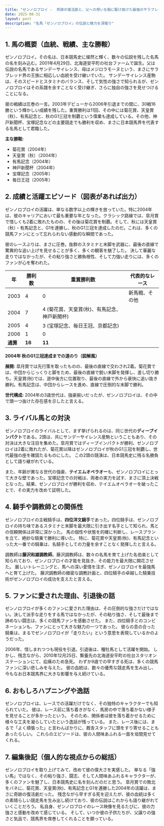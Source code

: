 ```yaml
---
title: "ゼンノロブロイ -  奇跡の復活劇と、父への想いを胸に駆け抜けた最強のサラブレッド"
date: 2025-08-31
layout: post
description: "名馬『ゼンノロブロイ』の伝説と魅力を深堀り"
---
```


## 1. 馬の概要（血統、戦績、主な勝鞍）

ゼンノロブロイ。その名は、日本競馬史に燦然と輝く、数々の伝説を残した名馬の名を刻み込む。2001年4月29日、北海道安平町の社台ファームで誕生。父は伝説の名馬であるサンデーサイレンス、母はメジロラモーヌという、まさにサラブレッド界の王族に相応しい血統を受け継いでいた。  サンデーサイレンス産駒は、そのスピードとスタミナのバランス、そして気性の強さで知られるが、ゼンノロブロイはその系譜を余すことなく受け継ぎ、さらに独自の強さを見せつけることになる。

彼の戦績は圧巻の一言。2003年デビューから2006年引退までの間に、30戦16勝という輝かしい成績を残した。重賞勝利は11回、その中には菊花賞、天皇賞（秋）、有馬記念と、秋のG1三冠を制覇という偉業も達成している。その他、神戸新聞杯、宝塚記念などの主要競走でも勝利を収め、まさに日本競馬界を代表する名馬として君臨した。

**主な勝鞍:**

* 菊花賞（2004年）
* 天皇賞（秋）（2004年）
* 有馬記念（2004年）
* 神戸新聞杯（2004年）
* 宝塚記念（2005年）
* 毎日王冠（2005年）


## 2. 成績と活躍エピソード（図表があれば出力）

ゼンノロブロイの活躍は、単なる数字以上の輝きを放っていた。特に2004年は、彼のキャリアにおいて最も重要な年となった。クラシック路線では、皐月賞で惜しくも2着に敗れたものの、その後は菊花賞を制覇。そして、秋には天皇賞（秋）・有馬記念と、G1を連勝し、秋のG1三冠を達成したのだ。これは、多くの競馬ファンにとって忘れられない感動的な瞬間であった。

彼のレースぶりは、まさに圧巻。抜群のスタミナと末脚を武器に、最後の直線で驚異的な追い上げを見せることが多く、多くの観客を魅了した。  決して華麗な走りではなかったが、その粘り強さと勝負根性、そして力強い走りには、多くのファンが心を奪われた。

| 年 | 勝利数 | 重賞勝利数 | 代表的なレース |
|---|---|---|---|
| 2003 | 4 | 0 | 新馬戦、その他 |
| 2004 | 7 | 4 (菊花賞、天皇賞(秋)、有馬記念、神戸新聞杯) |  |
| 2005 | 4 | 3 (宝塚記念、毎日王冠、京都記念) |  |
| 2006 | 1 | 0 |  |
| **通算** | **16** | **11** |  |


**2004年 秋のG1三冠達成までの道のり（図解風）**

**展開:**  皐月賞では先行策を取ったものの、最後の直線で交わされ2着。菊花賞では、中団からじっくりと脚をため、最後の直線で鋭い末脚を発揮し、差し切り勝ち。天皇賞(秋)では、道中後方に位置取り、最後の直線で外から豪快に追い抜き勝利。有馬記念は、中団からレースを進め、直線で圧倒的な末脚で勝利。

**世代構成:**  2004年の3歳世代は、強豪揃いだったが、ゼンノロブロイは、その中で頭一つ抜けた存在感を示したと言える。


## 3. ライバル馬との対決

ゼンノロブロイのライバルとして、まず挙げられるのは、同じ世代の**ディープインパクト**である。2頭は、共にサンデーサイレンス産駒ということもあり、その対決は大きな注目を集めた。皐月賞ではディープインパクトが勝利、ゼンノロブロイは2着に敗れたが、菊花賞以降はゼンノロブロイが秋のG1三冠を制覇し、世代最強の座を確固たるものにした。  この2頭の競演は、日本競馬史に残る名勝負として語り継がれている。

また、年齢が異なる世代の強豪、**テイエムオペラオー**も、ゼンノロブロイにとって大きな壁であった。宝塚記念での対戦は、両者の実力を試す、まさに頂上決戦となった。結果、ゼンノロブロイが勝利を収め、テイエムオペラオーを破ったことで、その実力を改めて証明した。


## 4. 騎手や調教師との関係性

ゼンノロブロイの主戦騎手は、**四位洋文騎手**であった。四位騎手は、ゼンノロブロイの持ち味であるスタミナと末脚を最大限に引き出す名手として知られ、馬との信頼関係は非常に深かった。  馬の個性や状態を的確に判断し、レースプランを立て、絶妙な騎乗で勝利に導いた。  特に、菊花賞や天皇賞(秋)、有馬記念といった大一番での騎乗は、名騎手としての力量を余すことなく発揮したと言える。

調教師は**藤沢和雄調教師**。藤沢調教師は、数々の名馬を育て上げた名伯楽として知られており、ゼンノロブロイの才能を見抜き、その能力を最大限に開花させた。  厳しいトレーニングと、馬への深い愛情を注ぎ、ゼンノロブロイを最強馬へと育て上げた。  藤沢調教師の緻密な調教計画と、四位騎手の卓越した騎乗技術がゼンノロブロイの成功を支えたと言える。


## 5. ファンに愛された理由、引退後の話

ゼンノロブロイが多くのファンに愛された理由は、その圧倒的な強さだけではない。決して派手な走りをする馬ではなかったが、その粘り強さ、そして最後まで諦めない闘志は、多くの競馬ファンを感動させた。  また、四位騎手とのコンビネーションも、ファンにとって大きな魅力の一つであった。  彼らの息の合った騎乗は、まるでゼンノロブロイが「走りたい」という意思を表現しているかのようだった。

2006年、惜しまれつつも現役を引退。引退後は、種牡馬として活躍を開始。  しかし、残念ながら、2010年12月25日、繋養先の北海道安平町の社台スタリオンステーションにて、疝痛のため急死。  わずか9歳での早すぎる死は、多くの競馬ファンに深い悲しみを与えた。 彼の血統は、数々の優秀な競走馬を生み出し、今もなお日本競馬界に大きな影響を与え続けている。


## 6. おもしろハプニングや逸話

ゼンノロブロイは、レースでの活躍だけでなく、その独特のキャラクターでも知られていた。  彼は、レース前に落ち着きがなく、馬房の中で落ち着かない様子を見せることが多かったという。  そのため、関係者は彼を落ち着かせるために様々な工夫を凝らしていたという逸話が残っている。  また、レース後には、まるで「よく頑張った」と言わんばかりに、厩舎スタッフに頭をすり寄せることもあったらしい。  これらのエピソードは、彼の人間味あふれる一面を垣間見せてくれる。


## 7. 編集後記（個人的な視点からの総括）

ゼンノロブロイを取り上げてみて、改めて彼の偉大さを実感した。  単なる「強い馬」ではなく、その粘り強さ、闘志、そして人間味あふれるキャラクターが、多くのファンを魅了し、日本競馬史に名を刻んだのだと思う。  皐月賞での敗北をバネに、菊花賞、天皇賞(秋)、有馬記念とG1を連勝した2004年の活躍は、まさに奇跡の復活劇だった。  残念ながら早すぎる死を迎えたが、彼の血統は多くの素晴らしい競走馬を生み出し続けており、彼の伝説はこれからも語り継がれていくことだろう。  私自身、ゼンノロブロイのレース映像を見るたびに、彼の力強さと感動を改めて感じている。  そして、いつか彼の子供たちが、父譲りの強さと気品で、競馬界を席巻してくれることを願っている。
